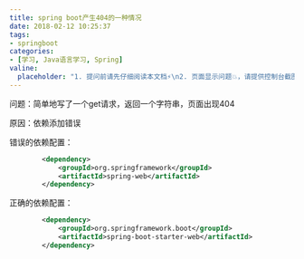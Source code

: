 ```yaml
---
title: spring boot产生404的一种情况
date: 2018-02-12 10:25:37
tags:
- springboot
categories:
- [学习, Java语言学习, Spring]
valine:
  placeholder: "1. 提问前请先仔细阅读本文档⚡\n2. 页面显示问题💥，请提供控制台截图📸或者您的测试网址\n3. 其他任何报错💣，请提供详细描述和截图📸，祝食用愉快💪"
---
```


问题：简单地写了一个get请求，返回一个字符串，页面出现404



原因：依赖添加错误



错误的依赖配置：
```xml
		<dependency>
			<groupId>org.springframework</groupId>
			<artifactId>spring-web</artifactId>
		</dependency>
```

正确的依赖配置：
```xml
		<dependency>
			<groupId>org.springframework.boot</groupId>
			<artifactId>spring-boot-starter-web</artifactId>
		</dependency>
```

